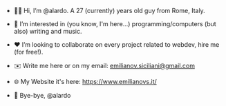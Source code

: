 - 🙋‍♂️ Hi, I’m @alardo. A 27 (currently) years old guy from Rome, Italy.
- 👀 I’m interested in (you know, I'm here...) programming/computers (but also) writing and music. 
- ♥️ I’m looking to collaborate on every project related to webdev, hire me (for free!).
- ✉️ Write me here or on my email: emilianov.siciliani@gmail.com
- 🌐 My Website it's here: https://www.emilianovs.it/

- 👋 Bye-bye, @alardo
